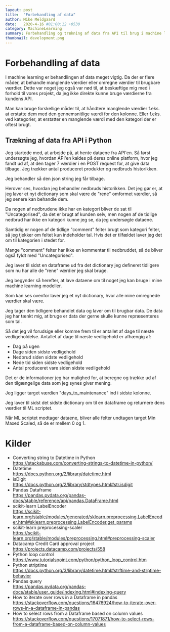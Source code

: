 ```yaml
---
layout: post
title:  "Forbehandling af data"
author: Mike Meldgaard
date:   2020-4-16 #01:00:12 +0530
category: MachineLearning
summary: Forbehandling og trækning af data fra API til brug i machine learning modeller.
thumbnail: development.png
---
```


# Forbehandling af data
I machine learning er behandlingen af data meget vigtig. Da der er flere måder, at behandle manglende værdier eller omregne værdier til brugbare værdier. Dette var noget jeg også var nød til, at beskæftige mig med i forhold til vores projekt, da jeg ikke direkte kunne bruge værdierne fra kundens API.

Man kan bruge forskellige måder til, at håndtere manglende værdier f.eks. at erstatte dem med den gennemsnitlige værdi for den kolonne. Eller f.eks. ved kategorier, at erstatter en manglende værdi med den kategori der er oftest brugt.

## Trækning af data fra API i Python
Jeg startede med, at arbejde på, at hente dataene fra API'en. Så først undersøgte jeg, hvordan API'en kaldes på deres online platform, hvor jeg fandt ud af, at den tager 7 værdier i en POST request for, at give data tilbage. Jeg trækker antal produceret produkter og nedbruds historikken.

Jeg behandler så den json string jeg får tilbage.

<script src="https://gist.github.com/Zxited/815495fa22e73d03913821c0dbb40166.js"></script>

Herover ses, hvordan jeg behandler nedbruds historikken. Det jeg gør er, at jeg laver et nyt dictionary som skal være de "rene" omformet værdier, så jeg senere kan behandle dem.

Da nogen af nedbrudene ikke har en kategori bliver de sat til "Uncategorised", da det er brugt af kunden selv, men nogen af de tidlige nedbrud har ikke en kategori kunne jeg se, da jeg undersøgte dataene.

Samtidig er nogen af de tidlige "comment" felter brugt som kategori felter, så jeg tjekker om feltet kun indeholder tal. Hvis det er tilfældet laver jeg det om til kategorien i stedet for. 

Mange "comment" felter har ikke en kommentar til nedbruddet, så de bliver også fyldt med "Uncategorised".

Jeg laver til sidst en dataframe ud fra det dictionary jeg defineret tidligere som nu har alle de "rene" værdier jeg skal bruge.

Jeg begynder så herefter, at lave dataene om til noget jeg kan bruge i mine machine learning modeller.

<script src="https://gist.github.com/Zxited/a610e66a46935e39163e494625e94cdc.js"></script>

Som kan ses ovenfor laver jeg et nyt dictionary, hvor alle mine omregnede værdier skal være.

Jeg tager den tidligere behandlet data og laver om til brugbar data. De data jeg har tænkt mig, at bruge er data der gerne skulle kunne repræsenteres som tal.

Så det jeg vil forudsige eller komme frem til er antallet af dage til næste vedligeholdelse. Antallet af dage til næste vedligehold er afhængig af:

- Dag på ugen
- Dage siden sidste vedligehold
- Nedbrud siden sidste vedligehold
- Nede tid siden sidste vedligehold
- Antal produceret vare siden sidste vedligehold

Det er de informationer jeg har mulighed for, at beregne og trække ud af den tilgængelige data som jeg synes giver mening.

Jeg ligger target værdien "days_to_maintenance" ind i sidste kolonne.

Jeg laver til sidst det sidste dictionary om til en dataframe og returnere dens værdier til ML scriptet.

Når ML scriptet modtager dataene, bliver alle felter undtagen target Min Maxed Scaled, så de er mellem 0 og 1.

# Kilder
- Converting string to Datetime in Python<br><https://stackabuse.com/converting-strings-to-datetime-in-python/>
- Datetime<br><https://docs.python.org/2/library/datetime.html>
- isDigit<br><https://docs.python.org/2/library/stdtypes.html#str.isdigit>
- Pandas Dataframe<br><https://pandas.pydata.org/pandas-docs/stable/reference/api/pandas.DataFrame.html>
- scikit-learn LabelEncoder<br><https://scikit-learn.org/stable/modules/generated/sklearn.preprocessing.LabelEncoder.html#sklearn.preprocessing.LabelEncoder.get_params>
- scikit-learn preprocessing-scaler<br><https://scikit-learn.org/stable/modules/preprocessing.html#preprocessing-scaler>
- Datacamp Credit Card approval project<br>https://projects.datacamp.com/projects/558
- Python loop control<br><https://www.tutorialspoint.com/python/python_loop_control.htm>
- Python striptime<br><https://docs.python.org/3/library/datetime.html#strftime-and-strptime-behavior>
- Pandas query<br><https://pandas.pydata.org/pandas-docs/stable/user_guide/indexing.html#indexing-query>
- How to iterate over rows in a Dataframe in pandas<br><https://stackoverflow.com/questions/16476924/how-to-iterate-over-rows-in-a-dataframe-in-pandas>
- How to select rows from a Dataframe based on column values<br><https://stackoverflow.com/questions/17071871/how-to-select-rows-from-a-dataframe-based-on-column-values>